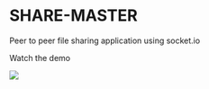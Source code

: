 # SHARE-MASTER

Peer to peer file sharing application using socket.io

Watch the demo

![](file_share.gif)
